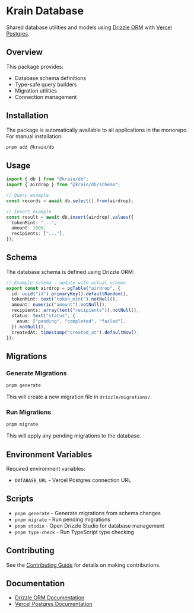 # Krain Database

Shared database utilities and models using [Drizzle ORM](https://orm.drizzle.team/) with [Vercel Postgres](https://vercel.com/docs/storage/vercel-postgres).

## Overview

This package provides:

- Database schema definitions
- Type-safe query builders
- Migration utilities
- Connection management

## Installation

The package is automatically available to all applications in the monorepo. For manual installation:

```bash
pnpm add @krain/db
```

## Usage

```typescript
import { db } from "@krain/db";
import { airdrop } from "@krain/db/schema";

// Query example
const records = await db.select().from(airdrop);

// Insert example
const result = await db.insert(airdrop).values({
  tokenMint: "...",
  amount: 1000,
  recipients: ["..."],
});
```

## Schema

The database schema is defined using Drizzle ORM:

```typescript
// Example schema - update with actual schema
export const airdrop = pgTable("airdrop", {
  id: uuid("id").primaryKey().defaultRandom(),
  tokenMint: text("token_mint").notNull(),
  amount: numeric("amount").notNull(),
  recipients: array(text("recipients")).notNull(),
  status: text("status", {
    enum: ["pending", "completed", "failed"],
  }).notNull(),
  createdAt: timestamp("created_at").defaultNow(),
});
```

## Migrations

### Generate Migrations

```bash
pnpm generate
```

This will create a new migration file in `drizzle/migrations/`.

### Run Migrations

```bash
pnpm migrate
```

This will apply any pending migrations to the database.

## Environment Variables

Required environment variables:

- `DATABASE_URL` - Vercel Postgres connection URL

## Scripts

- `pnpm generate` - Generate migrations from schema changes
- `pnpm migrate` - Run pending migrations
- `pnpm studio` - Open Drizzle Studio for database management
- `pnpm type-check` - Run TypeScript type checking

## Contributing

See the [Contributing Guide](../../docs/CONTRIBUTING.md) for details on making contributions.

## Documentation

- [Drizzle ORM Documentation](https://orm.drizzle.team/docs/overview)
- [Vercel Postgres Documentation](https://vercel.com/docs/storage/vercel-postgres)
